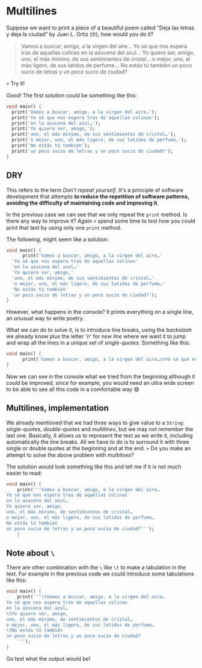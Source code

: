 # Multilines

Suppose we want to print a piece of a beautiful poem called "Deja las letras y deja la ciudad" by Juan L. Ortiz (🤓), how would you do it?

> Vamos a buscar, amigo, a la virgen del aire…
> Yo sé que nos espera tras de aquellas colinas
> en la azucena del azul…
> Yo quiero ser, amigo,
> uno, el más mínimo, de sus sentimientos de cristal…
> o mejor, uno, el más ligero, de sus latidos de perfume…
> No estás tú también
> un poco sucio de letras y un poco sucio de ciudad?

💀 Try it!

Good! The first solution could be something like this:

```dart
void main() {
  print('Vamos a buscar, amigo, a la virgen del aire…');
  print('Yo sé que nos espera tras de aquellas colinas');
  print('en la azucena del azul…');
  print('Yo quiero ser, amigo,');
  print('uno, el más mínimo, de sus sentimientos de cristal…');
  print('o mejor, uno, el más ligero, de sus latidos de perfume…');
  print('No estás tú también');
  print('un poco sucio de letras y un poco sucio de ciudad?');
}
```

## DRY

This refers to the term _Don't repeat yourself_. It's a principle of software development that attempts __to reduce the repetition of software patterns, avoiding the difficulty of maintaining code and improving it__.

In the previous case we can see that we only repeat the `print` method. Is there any way to improve it? _Again_ 💀 spend some time to test how you could print that text by using only one `print` method.

The following, might seem like a solution:

```dart
void main() {
      print('Vamos a buscar, amigo, a la virgen del aire…'
  'Yo sé que nos espera tras de aquellas colinas'
  'en la azucena del azul…'
  'Yo quiero ser, amigo,'
  'uno, el más mínimo, de sus sentimientos de cristal…'
  'o mejor, uno, el más ligero, de sus latidos de perfume…'
  'No estás tú también'
  'un poco sucio de letras y un poco sucio de ciudad?');
}
```

However, what happens in the console? It prints everything on a single line, an unusual way to write poetry.

What we can do to solve it, is to introduce line breaks, using the _backslash_ we already know plus the letter 'n' for _new line_ where we want it to jump and wrap all the lines in a unique set of _single-quotes_. Something like this:

```dart
void main() {
      print('Vamos a buscar, amigo, a la virgen del aire…\nYo sé que nos espera tras de aquellas colinas\nen la azucena del azul…\nYo quiero ser, amigo,\nuno, el más mínimo, de sentimientos de cristal…\no mejor, uno, el más ligero, de sus latidos de perfume…\nNo estás tú también\nun poco sucio de letras y un poco sucio de ciudad?');
}
```

Now we can see in the console what we tried from the beginning although it could be improved, since for example, you would need an ultra wide screen to be able to see all this code in a comfortable way 😅

## Multilines, implementation

We already mentioned that we had three ways to give value to a `String`: _single-quotes_, _double-quotes_ and _multilines_, but we may not remember the last one. Basically, it allows us to represent the text as we write it, including automatically the line breaks. All we have to do is to surround it with three single or double quotes at the beginning and at the end. 💀 Do you make an attempt to solve the above problem with _multilines_?

The solution would look something like this and tell me if it is not much easier to read:

```dart
void main() {
    print('''Vamos a buscar, amigo, a la virgen del aire…
Yo sé que nos espera tras de aquellas colinas
en la azucena del azul…
Yo quiero ser, amigo,
uno, el más mínimo, de sentimientos de cristal…
o mejor, uno, el más ligero, de sus latidos de perfume…
No estás tú también
un poco sucio de letras y un poco sucio de ciudad?''');
    }
```

## Note about `\`

There are other combination with the `\` like `\t` to make a tabulation in the text. For example in the previous code we could introduce some tabulations like this:

```dart
void main() {
    print('''\tVamos a buscar, amigo, a la virgen del aire…
Yo sé que nos espera tras de aquellas colinas
en la azucena del azul…
\tYo quiero ser, amigo,
uno, el más mínimo, de sentimientos de cristal…
o mejor, uno, el más ligero, de sus latidos de perfume…
\tNo estás tú también
un poco sucio de letras y un poco sucio de ciudad?
    ''');
}
```

Go test what the output would be!
